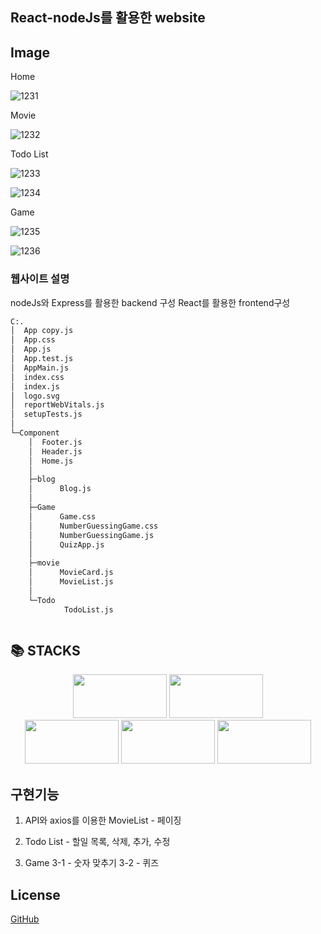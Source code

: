 ## React-nodeJs를 활용한 website



## Image





Home

![1231](https://github.com/rjswh0503/final-react-website/assets/141482043/1cbc4843-af8c-4d0f-a217-492ddcf4557e)

Movie

![1232](https://github.com/rjswh0503/final-react-website/assets/141482043/4d45dc6d-fc83-40af-a961-9d06c64b3d2b)

Todo List

![1233](https://github.com/rjswh0503/final-react-website/assets/141482043/9ea10669-4c29-4873-971a-18b955b4799f)

![1234](https://github.com/rjswh0503/final-react-website/assets/141482043/34348bbf-14cb-403e-baa1-a27bdb53c952)

Game

![1235](https://github.com/rjswh0503/final-react-website/assets/141482043/fb8775af-249d-4271-ab71-6e97b55b587a)

![1236](https://github.com/rjswh0503/final-react-website/assets/141482043/d76d9620-ada0-4e9a-bbb4-b58f9b99df64)


### 웹사이트 설명 

nodeJs와 Express를 활용한 backend 구성
React를 활용한 frontend구성

```bash
C:.
│  App copy.js
│  App.css
│  App.js
│  App.test.js
│  AppMain.js
│  index.css
│  index.js
│  logo.svg
│  reportWebVitals.js
│  setupTests.js
│
└─Component
    │  Footer.js
    │  Header.js
    │  Home.js
    │
    ├─blog
    │      Blog.js
    │
    ├─Game
    │      Game.css
    │      NumberGuessingGame.css
    │      NumberGuessingGame.js
    │      QuizApp.js
    │
    ├─movie
    │      MovieCard.js
    │      MovieList.js
    │
    └─Todo
            TodoList.js
```

```bash

```




## 📚 STACKS
<div align=center> 
<img src="https://img.shields.io/badge/react-61DAFB?style=for-the-badge&logo=reactos&logoColor=black" width="150px", height="70px">
<img src="https://img.shields.io/badge/oracle-F80000?style=for-the-badge&logo=oracle&logoColor=white" width="150px", height="70px">
    <br>
<img src="https://img.shields.io/badge/node.js-339933?style=for-the-badge&logo=Node.js&logoColor=white" width="150px", height="70px">
<img src="https://img.shields.io/badge/express-000000?style=for-the-badge&logo=express&logoColor=white" width="150px", height="70px">
<img src="https://img.shields.io/badge/bootstrap-7952B3?style=for-the-badge&logo=bootstrap&logoColor=white" width="150px", height="70px">
</div>

## 구현기능

1. API와 axios를 이용한 MovieList - 페이징

2. Todo List - 할일 목록, 삭제, 추가, 수정 

3. Game
    3-1 - 숫자 맞추기
    3-2 - 퀴즈
    
## License

[GitHub](https://github.com/rjswh0503/final-react-website/tree/main/client)
